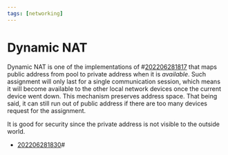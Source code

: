 ```yaml
---
tags: [networking]
---
```


# Dynamic NAT

Dynamic NAT is one of the implementations of #[202206281817](202206281817.md) that maps public address from pool to private address when it is *available*. Such assignment will only last for a single communication session, which means it will become available to the other local network devices once the current device went down. This mechanism preserves address space. That being said, it can still run out of public address if there are too many devices request for the assignment.

It is good for security since the private address is not visible to the outside world.

- [202206281830](202206281830.md)#